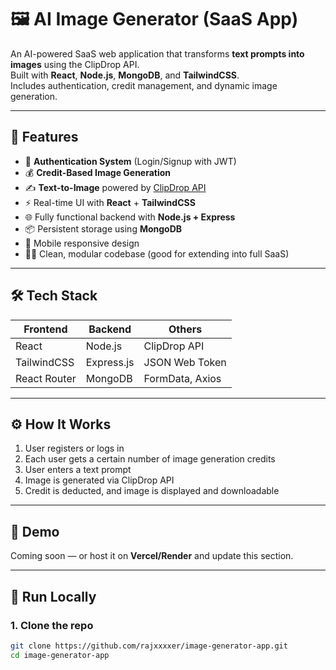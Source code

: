 # 🖼️ AI Image Generator (SaaS App)

An AI-powered SaaS web application that transforms **text prompts into images** using the ClipDrop API.  
Built with **React**, **Node.js**, **MongoDB**, and **TailwindCSS**.  
Includes authentication, credit management, and dynamic image generation.

---

## 🚀 Features

- 🔑 **Authentication System** (Login/Signup with JWT)
- 💰 **Credit-Based Image Generation**
- ✍️ **Text-to-Image** powered by [ClipDrop API](https://clipdrop.co/apis)
- ⚡ Real-time UI with **React** + **TailwindCSS**
- 🌐 Fully functional backend with **Node.js + Express**
- 📦 Persistent storage using **MongoDB**
- 📱 Mobile responsive design
- 🧑‍💻 Clean, modular codebase (good for extending into full SaaS)

---

## 🛠️ Tech Stack

| Frontend     | Backend      | Others           |
|--------------|--------------|------------------|
| React        | Node.js      | ClipDrop API     |
| TailwindCSS  | Express.js   | JSON Web Token   |
| React Router | MongoDB      | FormData, Axios  |

---

## ⚙️ How It Works

1. User registers or logs in
2. Each user gets a certain number of image generation credits
3. User enters a text prompt
4. Image is generated via ClipDrop API
5. Credit is deducted, and image is displayed and downloadable

---

## 📸 Demo

Coming soon — or host it on **Vercel/Render** and update this section.

---

## 🧪 Run Locally

### 1. Clone the repo

```bash
git clone https://github.com/rajxxxxer/image-generator-app.git
cd image-generator-app
